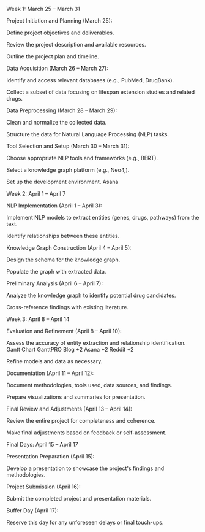 Week 1: March 25 – March 31

Project Initiation and Planning (March 25):

Define project objectives and deliverables.​

Review the project description and available resources.​

Outline the project plan and timeline.​

Data Acquisition (March 26 – March 27):

Identify and access relevant databases (e.g., PubMed, DrugBank).​

Collect a subset of data focusing on lifespan extension studies and related drugs.​

Data Preprocessing (March 28 – March 29):

Clean and normalize the collected data.​

Structure the data for Natural Language Processing (NLP) tasks.​

Tool Selection and Setup (March 30 – March 31):

Choose appropriate NLP tools and frameworks (e.g., BERT).​

Select a knowledge graph platform (e.g., Neo4j).​

Set up the development environment.​
Asana

Week 2: April 1 – April 7

NLP Implementation (April 1 – April 3):

Implement NLP models to extract entities (genes, drugs, pathways) from the text.​

Identify relationships between these entities.​

Knowledge Graph Construction (April 4 – April 5):

Design the schema for the knowledge graph.​

Populate the graph with extracted data.​

Preliminary Analysis (April 6 – April 7):

Analyze the knowledge graph to identify potential drug candidates.​

Cross-reference findings with existing literature.​

Week 3: April 8 – April 14

Evaluation and Refinement (April 8 – April 10):

Assess the accuracy of entity extraction and relationship identification.​
Gantt Chart GanttPRO Blog
+2
Asana
+2
Reddit
+2

Refine models and data as necessary.​

Documentation (April 11 – April 12):

Document methodologies, tools used, data sources, and findings.​

Prepare visualizations and summaries for presentation.​

Final Review and Adjustments (April 13 – April 14):

Review the entire project for completeness and coherence.

Make final adjustments based on feedback or self-assessment.

Final Days: April 15 – April 17

Presentation Preparation (April 15):

Develop a presentation to showcase the project's findings and methodologies.

Project Submission (April 16):

Submit the completed project and presentation materials.

Buffer Day (April 17):

Reserve this day for any unforeseen delays or final touch-ups.